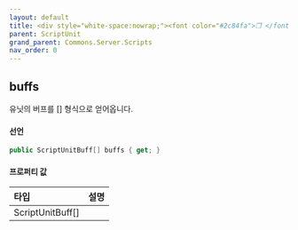 ```yaml
---
layout: default
title: <div style="white-space:nowrap;"><font color="#2c84fa">❒ </font>buffs</div>
parent: ScriptUnit
grand_parent: Commons.Server.Scripts
nav_order: 0
---
```


<!-- 아래로 편집 -->

## buffs
유닛의 버프를 [] 형식으로 얻어옵니다.

#### 선언
```cs
public ScriptUnitBuff[] buffs { get; }
```

#### 프로퍼티 값

|타입|설명|
|:-|:-|
|ScriptUnitBuff[]|